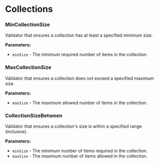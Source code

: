 # Collections

### MinCollectionSize

Validator that ensures a collection has at least a specified minimum size.

**Parameters:**

* `minSize` - The minimum required number of items in the collection.

### MaxCollectionSize

Validator that ensures a collection does not exceed a specified maximum size.

**Parameters:**

* `maxSize` - The maximum allowed number of items in the collection.

### CollectionSizeBetween

Validator that ensures a collection's size is within a specified range (inclusive).

**Parameters:**

* `minSize` - The minimum number of items required in the collection.
* `maxSize` - The maximum number of items allowed in the collection.
